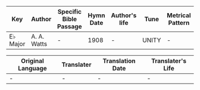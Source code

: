 Key | Author   | Specific Bible Passage     |Hymn Date |Author's life |Tune |Metrical Pattern   |Composer/Source
-- | --------- | ---------------------------|----------|--------------|-----|-------------------|-------------  
E♭ Major |A. A. Watts |- |1908 |- |UNITY |- |L. Mason

Original Language | Translater | Translation Date   | Translater's Life  
----------------- | --------- | --------------------|-------------     
\- |- |- |-

